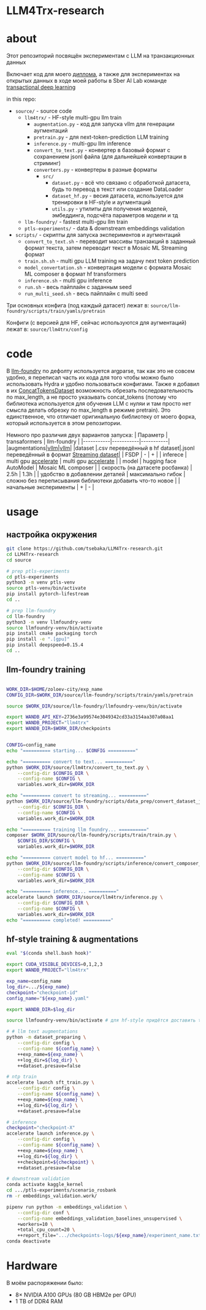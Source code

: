 # LLM4Trx-research

# about
Этот репозиторий посвящён экспериментам с LLM на транзакционных данных

Включает код для моего [диплома](https://drive.google.com/file/d/1YDm5gYVeSLEMmF_wP3rEfPRPy-1fPvyy/view),
а также для экспериментах на открытых данных 
в ходе моей работы в Sber AI Lab команде [transactional deep learning](https://github.com/pytorch-lifestream)

in this repo:
* `source/` - source code
  * `llm4trx/` - HF-style multi-gpu llm train
    * `augmentation.py` - код для запуска vllm для генерации аугментаций
    * `pretrain.py` - для next-token-prediction LLM training
    * `inference.py` - multi-gpu llm inference
    * `convert_to_text.py` - конвертер в базовый формат с сохранением jsonl файла (для дальнейшей конвертации в стриминг)
    * `converters.py` - конвертеры в разные форматы
      * `src/`
        * `dataset.py` - всё что связано с обработкой датасета, будь то перевод в текст или создание DataLoader
        * `dataset_hf.py` - весия датасета, используется для тренировки в HF-style и аугментаций
        * `utils.py` - утилиты для получения моделей, эмбеддинга, подсчёта параметров модели и тд
  * `llm-foundry/` - fastest multi-gpu llm train
  * `ptls-experiments/` - data & downstream embeddings validation
* `scripts/` - скрипты для запуска экспериментов и аугментаций
  * `convert_to_text.sh` - переводит массивы транзакций в заданный формат текста, затем переводит текст в Mosaic ML Streaming формат
  * `train.sh.sh` - multi gpu LLM training на задачу next token prediction
  * `model_convertation.sh` - конвертация модели с формата Mosaic ML composer в формат hf transformers
  * `inference.sh` - multi gpu inference
  * `run.sh` - весь пайплайн с заданным seed
  * `run_multi_seed.sh` - весь пайплайн с multi seed

Три основных конфига (под каждый датасет) лежат в:
`source/llm-foundry/scripts/train/yamls/pretrain`

Конфиги (с версией для HF, сейчас используются для аугментаций) лежат в:
`source/llm4trx/config`

# code
В [llm-foundry](https://github.com/mosaicml/llm-foundry/tree/main) по дефолту используется argparse, так как это не совсем удобно, 
я переписал часть их кода для того
чтобы можно было использовать Hydra и удобно пользоваться конфигами. Также я добавил в их [ConcatTokensDataset](https://github.com/tsebaka/llm-foundry/blob/c70a4847463da8859d7236874ad6705285460f1a/llmfoundry/data/data.py) возможность
обрезать последовательность по max_length, а не просто указывать concat_tokens (потому что библиотека используется
для обучения LLM с нуляи и там просто нет смысла делать обрезку по max_length в режиме pretrain). Это единственное,
что отличает оригинальную библиотеку от моего форка, который используется в этом репозитории.

Немного про различия двух вариантов запуска:
| Параметр  | transaformers | llm-foundry |
|-----------|-----------|-----------|
|augmentations|[vllm](https://github.com/vllm-project/vllm)|[vllm](https://github.com/vllm-project/vllm)|
|dataset |.csv переведённый в hf dataset|.jsonl переведённый в формат [Streaming dataset](https://github.com/mosaicml/streaming)|
| FSDP  | - | + |
| inferece  | multi gpu [accelerate](https://github.com/huggingface/accelerate)  | multi gpu [accelerate](https://github.com/huggingface/accelerate)  |
| model  | hugging face AutoModel  | Mosaic ML composer  |
| скорость (на датасете росбанка)  | 2.5h | 1.3h  |
| удобство в добавлении деталей | максимально гибок | сложно без переписывания библиотеки добавить что-то новое  |
| начальные эксперименты | + | - |

# usage

## настройка окружения
```sh
git clone https://github.com/tsebaka/LLM4Trx-research.git
cd LLM4Trx-research
cd source

# prep ptls-experiments
cd ptls-experiments
python3 -m venv ptls-venv
source ptls-venv/bin/activate
pip install pytorch-lifestream
cd ..

# prep llm-foundry
cd llm-foundry
python3 -m venv llmfoundry-venv
source llmfoundry-venv/bin/activate
pip install cmake packaging torch
pip install -e ".[gpu]"
pip install deepspeed=0.15.4
cd ..
```

## llm-foundry training
```sh

WORK_DIR=$HOME/zoloev-city/exp_name
CONFIG_DIR=$WORK_DIR/source/llm-foundry/scripts/train/yamls/pretrain

source $WORK_DIR/source/llm-foundry/llmfoundry-venv/bin/activate

export WANDB_API_KEY=2736e3a99574e3049342cd33a3154aa307a08aa1
export WANDB_PROJECT="llm4trx"
export WANDB_DIR=$WORK_DIR/checkpoints


CONFIG=config_name
echo "========== starting... $CONFIG =========="

echo "========== convert to text... =========="
python $WORK_DIR/source/llm4trx/convert_to_text.py \
    --config-dir $CONFIG_DIR \
    --config-name $CONFIG \
    variables.work_dir=$WORK_DIR

echo "========== convert to streaming... =========="
python $WORK_DIR/source/llm-foundry/scripts/data_prep/convert_dataset_json.py \
    --config-dir $CONFIG_DIR \
    --config-name $CONFIG \
    variables.work_dir=$WORK_DIR

echo "========== training llm foundry... =========="
composer $WORK_DIR/source/llm-foundry/scripts/train/train.py \
    $CONFIG_DIR/$CONFIG \
    variables.work_dir=$WORK_DIR

echo "========== convert model to hf... =========="
python $WORK_DIR/source/llm-foundry/scripts/inference/convert_composer_to_hf.py \
    --config-dir $CONFIG_DIR \
    --config-name $CONFIG \
    variables.work_dir=$WORK_DIR

echo "========== inference... =========="
accelerate launch $WORK_DIR/source/llm4trx/inference.py \
    --config-dir $CONFIG_DIR \
    --config-name $CONFIG \
    variables.work_dir=$WORK_DIR
echo "========== completed! =========="
```

## hf-style training & augmentations
```sh
eval "$(conda shell.bash hook)"

export CUDA_VISIBLE_DEVICES=0,1,2,3
export WANDB_PROJECT="llm4trx"

exp_name=config_name
log_dir=.../${exp_name}
checkpoint="checkpoint-id"
config_name="${exp_name}.yaml"

export WANDB_DIR=$log_dir

source llmfoundry-venv/bin/activate # для hf-style придётся доставить transformers нужной версии

# # llm text augmentations
python -m dataset_preparing \
    --config-dir config \
    --config-name ${config_name} \
    ++exp_name=${exp_name} \
    ++log_dir=${log_dir} \
    ++dataset.presave=false

# ntp train
accelerate launch sft_train.py \
    --config-dir config \
    --config-name ${config_name} \
    ++exp_name=${exp_name} \
    ++log_dir=${log_dir} \
    ++dataset.presave=false

# inference
checkpoint="checkpoint-X"
accelerate launch inference.py \
    --config-dir config \
    --config-name ${config_name} \
    ++exp_name=${exp_name} \
    ++log_dir=${log_dir} \
    ++checkpoint=${checkpoint} \
    ++dataset.presave=false

# downstream validation
conda activate kaggle_kernel
cd .../ptls-experiments/scenario_rosbank
rm -r embeddings_validation.work/

pipenv run python -m embeddings_validation \
    --config-dir conf \
    --config-name embeddings_validation_baselines_unsupervised \
    +workers=10 \
    +total_cpu_count=20 \
    ++report_file=".../checkpoints-logs/${exp_name}/experiment_name.txt"
conda deactivate
```

# Hardware
В моём распоряжении было:

- 8× NVIDIA A100 GPUs (80 GB HBM2e per GPU)
- 1 TB of DDR4 RAM
